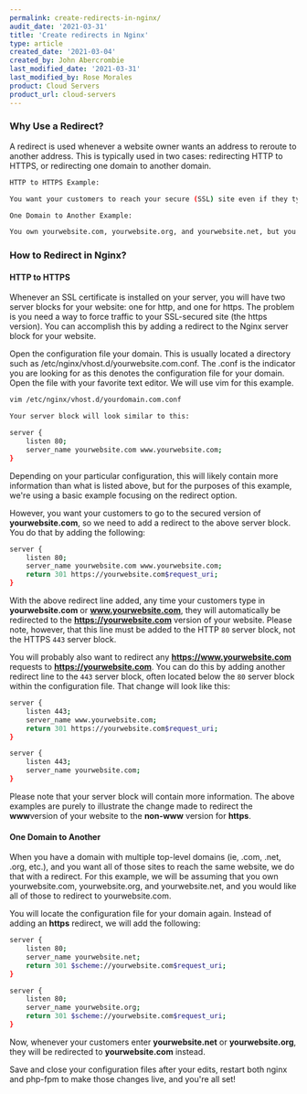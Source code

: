 ```yaml
---
permalink: create-redirects-in-nginx/
audit_date: '2021-03-31'
title: 'Create redirects in Nginx'
type: article
created_date: '2021-03-04'
created_by: John Abercrombie
last_modified_date: '2021-03-31'
last_modified_by: Rose Morales
product: Cloud Servers
product_url: cloud-servers
---
```


### Why Use a Redirect?

A redirect is used whenever a website owner wants an address to reroute to
another address. This is typically used in two cases: redirecting HTTP to HTTPS,
or redirecting one domain to another domain.

```sh
HTTP to HTTPS Example:

You want your customers to reach your secure (SSL) site even if they type in http://yourwebsite.com or yourwebsite.com into their browser. This type of redirect will accomplish just that. Even if your customer types in http://yourwebsite.com, the redirect in Nginx will redirect the request to https://yourwebsite.com.

One Domain to Another Example:

You own yourwebsite.com, yourwebsite.org, and yourwebsite.net, but you want your customers to be directed to yourwebsite.com regardless of which version they type into their browser when visiting your site.
```

### How to Redirect in Nginx?

#### HTTP to HTTPS

Whenever an SSL certificate is installed on your server, you will have two
server blocks for your website: one for http, and one for https. The problem is
you need a way to force traffic to your SSL-secured site (the https version).
You can accomplish this by adding a redirect to the Nginx server block for your
website.

Open the configuration file your domain. This is usually located a directory
such as /etc/nginx/vhost.d/yourwebsite.com.conf. The .conf is the indicator you
are looking for as this denotes the configuration file for your domain. Open the
file with your favorite text editor. We will use vim for this example.

```sh
vim /etc/nginx/vhost.d/yourdomain.com.conf

Your server block will look similar to this:

server {
	listen 80;
	server_name yourwebsite.com www.yourwebsite.com;
}
```

Depending on your particular configuration, this will likely contain more
information than what is listed above, but for the purposes of this example,
we're using a basic example focusing on the redirect option.

However, you want your customers to go to the secured version of
**yourwebsite.com**, so we need to add a redirect to the above server block. You
do
that by adding the following:

```sh
server {
	listen 80;
	server_name yourwebsite.com www.yourwebsite.com;
	return 301 https://yourwebsite.com$request_uri;
}
```

With the above redirect line added, any time your customers type in
**yourwebsite.com** or **www.yourwebsite.com**, they will automatically be
redirected to the **https://yourwebsite.com** version of your website. Please
note, however, that this line must be added to the HTTP `80` server block, not
the HTTPS `443` server block.

You will probably also want to redirect any **https://www.yourwebsite.com**
requests to **https://yourwebsite.com**. You can do this by adding another
redirect line to the `443` server block, often located below the `80` server
block within the
configuration file. That change will look like this:

```sh
server {
	listen 443;
	server_name www.yourwebsite.com;
	return 301 https://yourwebsite.com$request_uri;
}

server {
	listen 443;
	server_name yourwebsite.com;
}
```

Please note that your server block will contain more information. The above
examples are purely to illustrate the change made to redirect the **www**version
of your website to the **non-www** version for **https**.

#### One Domain to Another

When you have a domain with multiple top-level domains (ie, .com, .net, .org,
etc.), and you want all of those sites to reach the same website, we do that
with a redirect. For this example, we will be assuming that you own
yourwebsite.com, yourwebsite.org, and yourwebsite.net, and you would like all of
those to redirect to yourwebsite.com.

You will locate the configuration file for your domain again. Instead of adding
an **https** redirect, we will add the following:

```sh
server {
	listen 80;
	server_name yourwebsite.net;
	return 301 $scheme://yourwebsite.com$request_uri;
}

server {
	listen 80;
	server_name yourwebsite.org;
	return 301 $scheme://yourwebsite.com$request_uri;
}
```

Now, whenever your customers enter **yourwebsite.net** or **yourwebsite.org**, they will
be redirected to **yourwebsite.com** instead.

Save and close your configuration files after your edits, restart both nginx and
php-fpm to make those changes live, and you're all set!
